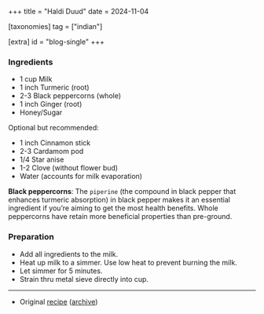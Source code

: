 +++
title = "Haldi Duud"
date = 2024-11-04

[taxonomies]
tag = ["indian"]

[extra]
id = "blog-single"
+++

### Ingredients
- 1 cup Milk
- 1 inch Turmeric (root)
- 2-3 Black peppercorns (whole)
- 1 inch Ginger (root)
- Honey/Sugar

Optional but recommended:
- 1 inch Cinnamon stick
- 2-3 Cardamom pod
- 1/4 Star anise
- 1-2 Clove (without flower bud)
- Water (accounts for milk evaporation)


**Black peppercorns**: The `piperine` (the compound in black pepper that enhances turmeric
absorption) in black pepper makes it an essential ingredient if you’re aiming to get the
most health benefits. Whole peppercorns have retain more beneficial properties than
pre-ground.

### Preparation
- Add all ingredients to the milk.
- Heat up milk to a simmer. Use low heat to prevent burning the milk.
- Let simmer for 5 minutes.
- Strain thru metal sieve directly into cup.

---
- Original [recipe](https://www.teaforturmeric.com/authentic-turmeric-milk) ([archive](https://web.archive.org/web/20241218065400/https://www.teaforturmeric.com/authentic-turmeric-milk/))

